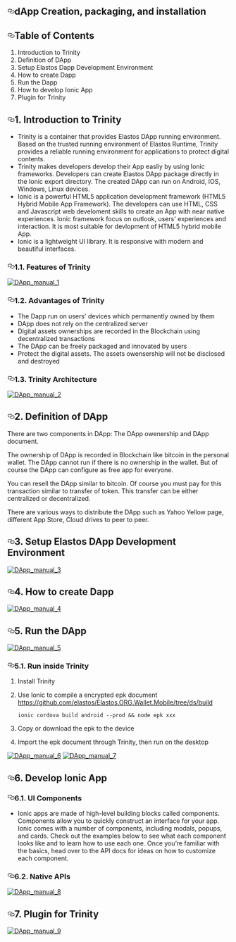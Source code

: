<article class="markdown-body entry-content" itemprop="text"><h1><a id="user-content-dapp-creation-packaging-and-installation" class="anchor" aria-hidden="true" href="#dapp-creation-packaging-and-installation"><svg class="octicon octicon-link" viewBox="0 0 16 16" version="1.1" width="16" height="16" aria-hidden="true"><path fill-rule="evenodd" d="M4 9h1v1H4c-1.5 0-3-1.69-3-3.5S2.55 3 4 3h4c1.45 0 3 1.69 3 3.5 0 1.41-.91 2.72-2 3.25V8.59c.58-.45 1-1.27 1-2.09C10 5.22 8.98 4 8 4H4c-.98 0-2 1.22-2 2.5S3 9 4 9zm9-3h-1v1h1c1 0 2 1.22 2 2.5S13.98 12 13 12H9c-.98 0-2-1.22-2-2.5 0-.83.42-1.64 1-2.09V6.25c-1.09.53-2 1.84-2 3.25C6 11.31 7.55 13 9 13h4c1.45 0 3-1.69 3-3.5S14.5 6 13 6z"></path></svg></a>dApp Creation, packaging, and installation</h1>
<h2><a id="user-content-table-of-contents" class="anchor" aria-hidden="true" href="#table-of-contents"><svg class="octicon octicon-link" viewBox="0 0 16 16" version="1.1" width="16" height="16" aria-hidden="true"><path fill-rule="evenodd" d="M4 9h1v1H4c-1.5 0-3-1.69-3-3.5S2.55 3 4 3h4c1.45 0 3 1.69 3 3.5 0 1.41-.91 2.72-2 3.25V8.59c.58-.45 1-1.27 1-2.09C10 5.22 8.98 4 8 4H4c-.98 0-2 1.22-2 2.5S3 9 4 9zm9-3h-1v1h1c1 0 2 1.22 2 2.5S13.98 12 13 12H9c-.98 0-2-1.22-2-2.5 0-.83.42-1.64 1-2.09V6.25c-1.09.53-2 1.84-2 3.25C6 11.31 7.55 13 9 13h4c1.45 0 3-1.69 3-3.5S14.5 6 13 6z"></path></svg></a>Table of Contents</h2>
<ol>
<li>Introduction to Trinity</li>
<li>Definition of DApp</li>
<li>Setup Elastos Dapp Development Environment</li>
<li>How to create Dapp</li>
<li>Run the Dapp</li>
<li>How to develop Ionic App</li>
<li>Plugin for Trinity</li>
</ol>
<h2><a id="user-content-1-introduction-to-trinity" class="anchor" aria-hidden="true" href="#1-introduction-to-trinity"><svg class="octicon octicon-link" viewBox="0 0 16 16" version="1.1" width="16" height="16" aria-hidden="true"><path fill-rule="evenodd" d="M4 9h1v1H4c-1.5 0-3-1.69-3-3.5S2.55 3 4 3h4c1.45 0 3 1.69 3 3.5 0 1.41-.91 2.72-2 3.25V8.59c.58-.45 1-1.27 1-2.09C10 5.22 8.98 4 8 4H4c-.98 0-2 1.22-2 2.5S3 9 4 9zm9-3h-1v1h1c1 0 2 1.22 2 2.5S13.98 12 13 12H9c-.98 0-2-1.22-2-2.5 0-.83.42-1.64 1-2.09V6.25c-1.09.53-2 1.84-2 3.25C6 11.31 7.55 13 9 13h4c1.45 0 3-1.69 3-3.5S14.5 6 13 6z"></path></svg></a>1. Introduction to Trinity</h2>
<ul>
<li>Trinity is a container that provides Elastos DApp running environment. Based on the trusted running environment of Elastos Runtime, Trinity provides a reliable running environment for applications to protect digital contents.</li>
<li>Trinity makes developers develop their App easliy by using Ionic frameworks.  Developers can create Elastos DApp package directly in the Ionic export directory. The created DApp can run on Android, IOS, Windows, Linux devices.</li>
<li>Ionic is a powerful HTML5 application development framework (HTML5 Hybrid Mobile App Framework). The developers can use HTML, CSS and Javascript web develoment skills to create an App with near native  experiences. Ionic framework focus on outlook, users' experiences and interaction. It is most suitable for devlopment of HTML5 hybrid mobile App.</li>
<li>Ionic is a lightweight UI library. It is responsive with modern and beautiful interfaces.</li>
</ul>
<h3><a id="user-content-11-features-of-trinity" class="anchor" aria-hidden="true" href="#11-features-of-trinity"><svg class="octicon octicon-link" viewBox="0 0 16 16" version="1.1" width="16" height="16" aria-hidden="true"><path fill-rule="evenodd" d="M4 9h1v1H4c-1.5 0-3-1.69-3-3.5S2.55 3 4 3h4c1.45 0 3 1.69 3 3.5 0 1.41-.91 2.72-2 3.25V8.59c.58-.45 1-1.27 1-2.09C10 5.22 8.98 4 8 4H4c-.98 0-2 1.22-2 2.5S3 9 4 9zm9-3h-1v1h1c1 0 2 1.22 2 2.5S13.98 12 13 12H9c-.98 0-2-1.22-2-2.5 0-.83.42-1.64 1-2.09V6.25c-1.09.53-2 1.84-2 3.25C6 11.31 7.55 13 9 13h4c1.45 0 3-1.69 3-3.5S14.5 6 13 6z"></path></svg></a>1.1. Features of Trinity</h3>
<p><a target="_blank" rel="noopener noreferrer" href="/elastos/Elastos.Developer.Doc/blob/master/Ignore/images/DApp_manual_1.png"><img src="/elastos/Elastos.Developer.Doc/raw/master/Ignore/images/DApp_manual_1.png" alt="DApp_manual_1" style="max-width:100%;"></a></p>
<h3><a id="user-content-12-advantages-of-trinity" class="anchor" aria-hidden="true" href="#12-advantages-of-trinity"><svg class="octicon octicon-link" viewBox="0 0 16 16" version="1.1" width="16" height="16" aria-hidden="true"><path fill-rule="evenodd" d="M4 9h1v1H4c-1.5 0-3-1.69-3-3.5S2.55 3 4 3h4c1.45 0 3 1.69 3 3.5 0 1.41-.91 2.72-2 3.25V8.59c.58-.45 1-1.27 1-2.09C10 5.22 8.98 4 8 4H4c-.98 0-2 1.22-2 2.5S3 9 4 9zm9-3h-1v1h1c1 0 2 1.22 2 2.5S13.98 12 13 12H9c-.98 0-2-1.22-2-2.5 0-.83.42-1.64 1-2.09V6.25c-1.09.53-2 1.84-2 3.25C6 11.31 7.55 13 9 13h4c1.45 0 3-1.69 3-3.5S14.5 6 13 6z"></path></svg></a>1.2. Advantages of Trinity</h3>
<ul>
<li>The Dapp run on users' devices which permanently owned by them</li>
<li>DApp does not rely on the centralized server</li>
<li>Digital assets ownerships are recorded in the Blockchain using decentralized transactions</li>
<li>The DApp can be freely packaged and innovated by users</li>
<li>Protect the digital assets. The assets owensership will not be disclosed and destroyed</li>
</ul>
<h3><a id="user-content-13-trinity-architecture" class="anchor" aria-hidden="true" href="#13-trinity-architecture"><svg class="octicon octicon-link" viewBox="0 0 16 16" version="1.1" width="16" height="16" aria-hidden="true"><path fill-rule="evenodd" d="M4 9h1v1H4c-1.5 0-3-1.69-3-3.5S2.55 3 4 3h4c1.45 0 3 1.69 3 3.5 0 1.41-.91 2.72-2 3.25V8.59c.58-.45 1-1.27 1-2.09C10 5.22 8.98 4 8 4H4c-.98 0-2 1.22-2 2.5S3 9 4 9zm9-3h-1v1h1c1 0 2 1.22 2 2.5S13.98 12 13 12H9c-.98 0-2-1.22-2-2.5 0-.83.42-1.64 1-2.09V6.25c-1.09.53-2 1.84-2 3.25C6 11.31 7.55 13 9 13h4c1.45 0 3-1.69 3-3.5S14.5 6 13 6z"></path></svg></a>1.3. Trinity Architecture</h3>
<p><a target="_blank" rel="noopener noreferrer" href="/elastos/Elastos.Developer.Doc/blob/master/Ignore/images/DApp_manual_2.png"><img src="/elastos/Elastos.Developer.Doc/raw/master/Ignore/images/DApp_manual_2.png" alt="DApp_manual_2" style="max-width:100%;"></a></p>
<h2><a id="user-content-2-definition-of-dapp" class="anchor" aria-hidden="true" href="#2-definition-of-dapp"><svg class="octicon octicon-link" viewBox="0 0 16 16" version="1.1" width="16" height="16" aria-hidden="true"><path fill-rule="evenodd" d="M4 9h1v1H4c-1.5 0-3-1.69-3-3.5S2.55 3 4 3h4c1.45 0 3 1.69 3 3.5 0 1.41-.91 2.72-2 3.25V8.59c.58-.45 1-1.27 1-2.09C10 5.22 8.98 4 8 4H4c-.98 0-2 1.22-2 2.5S3 9 4 9zm9-3h-1v1h1c1 0 2 1.22 2 2.5S13.98 12 13 12H9c-.98 0-2-1.22-2-2.5 0-.83.42-1.64 1-2.09V6.25c-1.09.53-2 1.84-2 3.25C6 11.31 7.55 13 9 13h4c1.45 0 3-1.69 3-3.5S14.5 6 13 6z"></path></svg></a>2. Definition of DApp</h2>
<p>There are two components in DApp: The DApp owenership and DApp document.</p>
<p>The ownership of DApp is recorded in Blockchain like bitcoin in the personal wallet. The DApp cannot run if there is no ownership in the wallet. But of course the DApp can configure as free app for everyone.</p>
<p>You can resell the DApp similar to  bitcoin. Of course you must pay for this transaction similar to transfer of token. This transfer can be either centralized or decentralized.</p>
<p>There are various ways to distribute the DApp such as Yahoo Yellow page, different App Store, Cloud drives to peer to peer.</p>
<h2><a id="user-content-3-setup-elastos-dapp-development-environment" class="anchor" aria-hidden="true" href="#3-setup-elastos-dapp-development-environment"><svg class="octicon octicon-link" viewBox="0 0 16 16" version="1.1" width="16" height="16" aria-hidden="true"><path fill-rule="evenodd" d="M4 9h1v1H4c-1.5 0-3-1.69-3-3.5S2.55 3 4 3h4c1.45 0 3 1.69 3 3.5 0 1.41-.91 2.72-2 3.25V8.59c.58-.45 1-1.27 1-2.09C10 5.22 8.98 4 8 4H4c-.98 0-2 1.22-2 2.5S3 9 4 9zm9-3h-1v1h1c1 0 2 1.22 2 2.5S13.98 12 13 12H9c-.98 0-2-1.22-2-2.5 0-.83.42-1.64 1-2.09V6.25c-1.09.53-2 1.84-2 3.25C6 11.31 7.55 13 9 13h4c1.45 0 3-1.69 3-3.5S14.5 6 13 6z"></path></svg></a>3. Setup Elastos DApp Development Environment</h2>
<p><a target="_blank" rel="noopener noreferrer" href="/elastos/Elastos.Developer.Doc/blob/master/Ignore/images/DApp_manual_3.png"><img src="/elastos/Elastos.Developer.Doc/raw/master/Ignore/images/DApp_manual_3.png" alt="DApp_manual_3" style="max-width:100%;"></a></p>
<h2><a id="user-content-4-how-to-create-dapp" class="anchor" aria-hidden="true" href="#4-how-to-create-dapp"><svg class="octicon octicon-link" viewBox="0 0 16 16" version="1.1" width="16" height="16" aria-hidden="true"><path fill-rule="evenodd" d="M4 9h1v1H4c-1.5 0-3-1.69-3-3.5S2.55 3 4 3h4c1.45 0 3 1.69 3 3.5 0 1.41-.91 2.72-2 3.25V8.59c.58-.45 1-1.27 1-2.09C10 5.22 8.98 4 8 4H4c-.98 0-2 1.22-2 2.5S3 9 4 9zm9-3h-1v1h1c1 0 2 1.22 2 2.5S13.98 12 13 12H9c-.98 0-2-1.22-2-2.5 0-.83.42-1.64 1-2.09V6.25c-1.09.53-2 1.84-2 3.25C6 11.31 7.55 13 9 13h4c1.45 0 3-1.69 3-3.5S14.5 6 13 6z"></path></svg></a>4. How to create Dapp</h2>
<p><a target="_blank" rel="noopener noreferrer" href="/elastos/Elastos.Developer.Doc/blob/master/Ignore/images/DApp_manual_4.png"><img src="/elastos/Elastos.Developer.Doc/raw/master/Ignore/images/DApp_manual_4.png" alt="DApp_manual_4" style="max-width:100%;"></a></p>
<h2><a id="user-content-5-run-the-dapp" class="anchor" aria-hidden="true" href="#5-run-the-dapp"><svg class="octicon octicon-link" viewBox="0 0 16 16" version="1.1" width="16" height="16" aria-hidden="true"><path fill-rule="evenodd" d="M4 9h1v1H4c-1.5 0-3-1.69-3-3.5S2.55 3 4 3h4c1.45 0 3 1.69 3 3.5 0 1.41-.91 2.72-2 3.25V8.59c.58-.45 1-1.27 1-2.09C10 5.22 8.98 4 8 4H4c-.98 0-2 1.22-2 2.5S3 9 4 9zm9-3h-1v1h1c1 0 2 1.22 2 2.5S13.98 12 13 12H9c-.98 0-2-1.22-2-2.5 0-.83.42-1.64 1-2.09V6.25c-1.09.53-2 1.84-2 3.25C6 11.31 7.55 13 9 13h4c1.45 0 3-1.69 3-3.5S14.5 6 13 6z"></path></svg></a>5. Run the DApp</h2>
<p><a target="_blank" rel="noopener noreferrer" href="/elastos/Elastos.Developer.Doc/blob/master/Ignore/images/DApp_manual_5.png"><img src="/elastos/Elastos.Developer.Doc/raw/master/Ignore/images/DApp_manual_5.png" alt="DApp_manual_5" style="max-width:100%;"></a></p>
<h3><a id="user-content-51-run-inside-trinity" class="anchor" aria-hidden="true" href="#51-run-inside-trinity"><svg class="octicon octicon-link" viewBox="0 0 16 16" version="1.1" width="16" height="16" aria-hidden="true"><path fill-rule="evenodd" d="M4 9h1v1H4c-1.5 0-3-1.69-3-3.5S2.55 3 4 3h4c1.45 0 3 1.69 3 3.5 0 1.41-.91 2.72-2 3.25V8.59c.58-.45 1-1.27 1-2.09C10 5.22 8.98 4 8 4H4c-.98 0-2 1.22-2 2.5S3 9 4 9zm9-3h-1v1h1c1 0 2 1.22 2 2.5S13.98 12 13 12H9c-.98 0-2-1.22-2-2.5 0-.83.42-1.64 1-2.09V6.25c-1.09.53-2 1.84-2 3.25C6 11.31 7.55 13 9 13h4c1.45 0 3-1.69 3-3.5S14.5 6 13 6z"></path></svg></a>5.1. Run inside Trinity</h3>
<ol>
<li>
<p>Install Trinity</p>
</li>
<li>
<p>Use Ionic to compile a encrypted epk document
<a href="https://github.com/elastos/Elastos.ORG.Wallet.Mobile/tree/ds/build">https://github.com/elastos/Elastos.ORG.Wallet.Mobile/tree/ds/build</a></p>
<pre><code>ionic cordova build android --prod &amp;&amp; node epk xxx
</code></pre>
</li>
<li>
<p>Copy or download the epk to the device</p>
</li>
<li>
<p>Import the epk document through Trinity, then run on the desktop</p>
</li>
</ol>
<p><a target="_blank" rel="noopener noreferrer" href="/elastos/Elastos.Developer.Doc/blob/master/Ignore/images/DApp_manual_6.png"><img src="/elastos/Elastos.Developer.Doc/raw/master/Ignore/images/DApp_manual_6.png" alt="DApp_manual_6" style="max-width:100%;"></a>
<a target="_blank" rel="noopener noreferrer" href="/elastos/Elastos.Developer.Doc/blob/master/Ignore/images/DApp_manual_7.png"><img src="/elastos/Elastos.Developer.Doc/raw/master/Ignore/images/DApp_manual_7.png" alt="DApp_manual_7" style="max-width:100%;"></a></p>
<h2><a id="user-content-6-develop-ionic-app" class="anchor" aria-hidden="true" href="#6-develop-ionic-app"><svg class="octicon octicon-link" viewBox="0 0 16 16" version="1.1" width="16" height="16" aria-hidden="true"><path fill-rule="evenodd" d="M4 9h1v1H4c-1.5 0-3-1.69-3-3.5S2.55 3 4 3h4c1.45 0 3 1.69 3 3.5 0 1.41-.91 2.72-2 3.25V8.59c.58-.45 1-1.27 1-2.09C10 5.22 8.98 4 8 4H4c-.98 0-2 1.22-2 2.5S3 9 4 9zm9-3h-1v1h1c1 0 2 1.22 2 2.5S13.98 12 13 12H9c-.98 0-2-1.22-2-2.5 0-.83.42-1.64 1-2.09V6.25c-1.09.53-2 1.84-2 3.25C6 11.31 7.55 13 9 13h4c1.45 0 3-1.69 3-3.5S14.5 6 13 6z"></path></svg></a>6. Develop Ionic App</h2>
<h3><a id="user-content-61-ui-components" class="anchor" aria-hidden="true" href="#61-ui-components"><svg class="octicon octicon-link" viewBox="0 0 16 16" version="1.1" width="16" height="16" aria-hidden="true"><path fill-rule="evenodd" d="M4 9h1v1H4c-1.5 0-3-1.69-3-3.5S2.55 3 4 3h4c1.45 0 3 1.69 3 3.5 0 1.41-.91 2.72-2 3.25V8.59c.58-.45 1-1.27 1-2.09C10 5.22 8.98 4 8 4H4c-.98 0-2 1.22-2 2.5S3 9 4 9zm9-3h-1v1h1c1 0 2 1.22 2 2.5S13.98 12 13 12H9c-.98 0-2-1.22-2-2.5 0-.83.42-1.64 1-2.09V6.25c-1.09.53-2 1.84-2 3.25C6 11.31 7.55 13 9 13h4c1.45 0 3-1.69 3-3.5S14.5 6 13 6z"></path></svg></a>6.1. UI Components</h3>
<ul>
<li>Ionic apps are made of high-level building blocks called components. Components allow you to quickly construct an interface for your app. Ionic comes with a number of components, including modals, popups, and cards. Check out the examples below to see what each component looks like and to learn how to use each one. Once you’re familiar with the basics, head over to the API docs for ideas on how to customize each component.</li>
</ul>
<h3><a id="user-content-62-native-apis" class="anchor" aria-hidden="true" href="#62-native-apis"><svg class="octicon octicon-link" viewBox="0 0 16 16" version="1.1" width="16" height="16" aria-hidden="true"><path fill-rule="evenodd" d="M4 9h1v1H4c-1.5 0-3-1.69-3-3.5S2.55 3 4 3h4c1.45 0 3 1.69 3 3.5 0 1.41-.91 2.72-2 3.25V8.59c.58-.45 1-1.27 1-2.09C10 5.22 8.98 4 8 4H4c-.98 0-2 1.22-2 2.5S3 9 4 9zm9-3h-1v1h1c1 0 2 1.22 2 2.5S13.98 12 13 12H9c-.98 0-2-1.22-2-2.5 0-.83.42-1.64 1-2.09V6.25c-1.09.53-2 1.84-2 3.25C6 11.31 7.55 13 9 13h4c1.45 0 3-1.69 3-3.5S14.5 6 13 6z"></path></svg></a>6.2. Native APIs</h3>
<p><a target="_blank" rel="noopener noreferrer" href="/elastos/Elastos.Developer.Doc/blob/master/Ignore/images/DApp_manual_8.png"><img src="/elastos/Elastos.Developer.Doc/raw/master/Ignore/images/DApp_manual_8.png" alt="DApp_manual_8" style="max-width:100%;"></a></p>
<h2><a id="user-content-7-plugin-for-trinity" class="anchor" aria-hidden="true" href="#7-plugin-for-trinity"><svg class="octicon octicon-link" viewBox="0 0 16 16" version="1.1" width="16" height="16" aria-hidden="true"><path fill-rule="evenodd" d="M4 9h1v1H4c-1.5 0-3-1.69-3-3.5S2.55 3 4 3h4c1.45 0 3 1.69 3 3.5 0 1.41-.91 2.72-2 3.25V8.59c.58-.45 1-1.27 1-2.09C10 5.22 8.98 4 8 4H4c-.98 0-2 1.22-2 2.5S3 9 4 9zm9-3h-1v1h1c1 0 2 1.22 2 2.5S13.98 12 13 12H9c-.98 0-2-1.22-2-2.5 0-.83.42-1.64 1-2.09V6.25c-1.09.53-2 1.84-2 3.25C6 11.31 7.55 13 9 13h4c1.45 0 3-1.69 3-3.5S14.5 6 13 6z"></path></svg></a>7. Plugin for Trinity</h2>
<p><a target="_blank" rel="noopener noreferrer" href="/elastos/Elastos.Developer.Doc/blob/master/Ignore/images/DApp_manual_9.png"><img src="/elastos/Elastos.Developer.Doc/raw/master/Ignore/images/DApp_manual_9.png" alt="DApp_manual_9" style="max-width:100%;"></a></p>
</article>